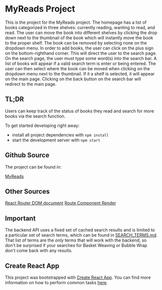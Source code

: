 # MyReads Project

This is the project for the MyReads project. The homepage has a list of books categorized in three shelves: currently reading, wanting to read, and read. The user can move the book into different shelves by clicking the drop down next to the thumbnail of the book which will instantly move the book to the proper shelf. The book can be removed by selecting none on the dropdown menu. In order to add books, the user can click on the plus sign on the bottom-righthand corner. This will direct the user to the search page. On the search page, the user must type some word(s) into the search bar. A list of books will appear if a valid search term is enter or being entered. The user can then select where the book can be moved when clicking on the dropdown menu next to the thumbnail. If it a shelf is selected, it will appear on the main page. Clicking on the back button on the search bar will redirect to the main page.

## TL;DR

Users can keep track of the status of books they read and search for more books via the search function.

To get started developing right away:

* install all project dependencies with `npm install`
* start the development server with `npm start`

## Github Source

The project can be found in:

[MyReads](https://github.com/pietore/udacity-myreads)

## Other Sources

[React Router DOM document](https://reacttraining.com/react-router/web/api/Route/component)
[Route Component Render](https://stackoverflow.com/questions/48147045/passing-props-to-router-component-in-react-router-v4)

## Important
The backend API uses a fixed set of cached search results and is limited to a particular set of search terms, which can be found in [SEARCH_TERMS.md](SEARCH_TERMS.md). That list of terms are the _only_ terms that will work with the backend, so don't be surprised if your searches for Basket Weaving or Bubble Wrap don't come back with any results.

## Create React App

This project was bootstrapped with [Create React App](https://github.com/facebookincubator/create-react-app). You can find more information on how to perform common tasks [here](https://github.com/facebookincubator/create-react-app/blob/master/packages/react-scripts/template/README.md).
